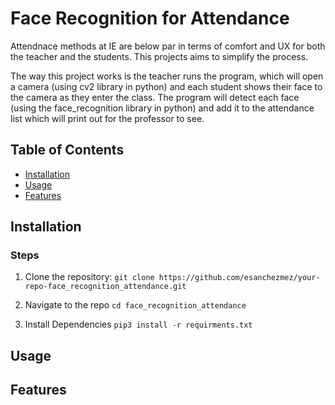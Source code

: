 # Face Recognition for Attendance

Attendnace methods at IE are below par in terms of comfort and UX for both the teacher and the students. This projects aims to simplify the process. 

The way this project works is the teacher runs the program, which will open a camera (using cv2 library in python) and each student shows their face to the camera as they enter the class. The program will detect each face (using the face_recognition library in python) and add it to the attendance list which will print out for the professor to see. 

## Table of Contents
- [Installation](#installation)
- [Usage](#usage)
- [Features](#features)

## Installation

### Steps

1. Clone the repository:
   `git clone https://github.com/esanchezmez/your-repo-face_recognition_attendance.git`

2. Navigate to the repo
     `cd face_recognition_attendance`

3. Install Dependencies
     `pip3 install -r requirments.txt`

## Usage



## Features

